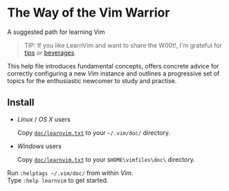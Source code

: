 # The Way of the Vim Warrior

A suggested path for learning Vim

> TIP: If you like LearnVim and want to share the W00t!, I'm grateful for
[tips](https://www.gittip.com/bairuidahu/) or
[beverages](http://of-vim-and-vigor.blogspot.com/).

This help file introduces fundamental concepts, offers concrete advice for
correctly configuring a new *Vim* instance and outlines a progressive set of
topics for the enthusiastic newcomer to study and practise.

## Install

- *Linux* / *OS X* users

  Copy [`doc/learnvim.txt`](doc/learnvim.txt) to your `~/.vim/doc/` directory.

- *Windows* users

  Copy [`doc/learnvim.txt`](doc/learnvim.txt) to your `$HOME\vimfiles\doc\` directory.

Run  `:helptags ~/.vim/doc/` from within *Vim*.  
Type `:help learnvim` to get started.
